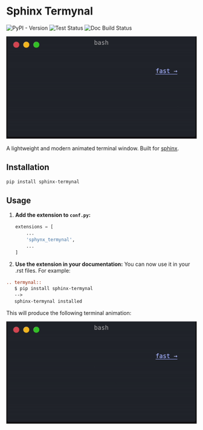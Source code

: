# Sphinx Termynal

![PyPI - Version](https://img.shields.io/pypi/v/sphinx-termynal)
![Test Status](https://github.com/prajeeshag/sphinx-termynal/actions/workflows/test.yml/badge.svg)
![Doc Build Status](https://github.com/prajeeshag/sphinx-termynal/actions/workflows/build-docs.yml/badge.svg)


![Animation1](./animation1.gif)

A lightweight and modern animated terminal window.
Built for [sphinx](https://www.sphinx-doc.org).

## Installation

```console
pip install sphinx-termynal
```

## Usage

1. **Add the extension to `conf.py`:**

   ```python
   extensions = [
       ...
       'sphynx_termynal',
       ...
   ]
   
2. **Use the extension in your documentation:**
You can now use it in your .rst files. For example:

```rst
.. termynal:: 
   $ pip install sphinx-termynal
   -->
   sphinx-termynal installed
```
This will produce the following terminal animation:

![Animation1](./animation1.gif)
